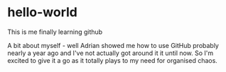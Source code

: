 # hello-world
This is me finally learning github

A bit about myself - well Adrian showed me how to use GitHub probably nearly a year ago and I've not actually got around it it until now. So I'm excited to give it a go as it totally plays to my need for organised chaos.
